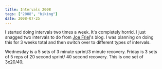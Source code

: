 ```yaml
---
title: Intervals 2008
tags: ["2008", "biking"]
date: 2008-07-25
---
```

I started doing intervals two times a week.  It's completely horrid.  I just snagged two intervals to do from <a href="http://www2.trainingbible.com/joesblog/blog.html">Joe Friel</a>'s blog.  I was planning on doing this for 3 weeks total and then switch over to different types of intervals.

Wednesday is a 5 sets of 3 minute sprint/3 minute recovery.  Friday is 3 sets of 5 reps of 20 second sprint/ 40 second recovery.  This is one set of 3x20/40.

